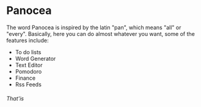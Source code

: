 # Panocea

The word Panocea is inspired by the latin "pan", which means "all" or "every". Basically, here you can do almost whatever you want, some of the features include:

- To do lists
- Word Generator
- Text Editor
- Pomodoro
- Finance
- Rss Feeds

###### That'is
